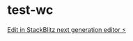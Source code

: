 # test-wc

[Edit in StackBlitz next generation editor ⚡️](https://stackblitz.com/~/github.com/johnmo17301909990/test-wc)
